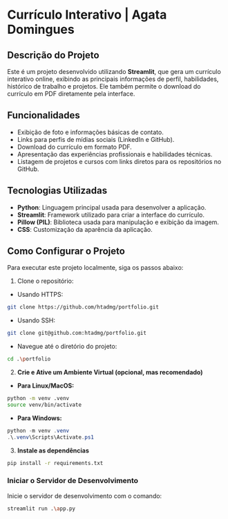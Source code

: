 # Currículo Interativo | Agata Domingues

## Descrição do Projeto
Este é um projeto desenvolvido utilizando **Streamlit**, que gera um currículo interativo online, exibindo as principais informações de perfil, habilidades, histórico de trabalho e projetos. Ele também permite o download do currículo em PDF diretamente pela interface.

## Funcionalidades

- Exibição de foto e informações básicas de contato.
- Links para perfis de mídias sociais (LinkedIn e GitHub).
- Download do currículo em formato PDF.
- Apresentação das experiências profissionais e habilidades técnicas.
- Listagem de projetos e cursos com links diretos para os repositórios no GitHub.

## Tecnologias Utilizadas

- **Python**: Linguagem principal usada para desenvolver a aplicação.
- **Streamlit**: Framework utilizado para criar a interface do currículo.
- **Pillow (PIL)**: Biblioteca usada para manipulação e exibição da imagem.
- **CSS**: Customização da aparência da aplicação.

## Como Configurar o Projeto

Para executar este projeto localmente, siga os passos abaixo:

1. Clone o repositório:

- Usando HTTPS:
```bash
git clone https://github.com/htadmg/portfolio.git
```
- Usando SSH:
```bash
git clone git@github.com:htadmg/portfolio.git
```
- Navegue até o diretório do projeto:
```bash
cd .\portfolio
```

2. **Crie e Ative um Ambiente Virtual (opcional, mas recomendado)**
- **Para Linux/MacOS:**
```bash
python -m venv .venv
source venv/bin/activate
```
 
- **Para Windows:**
```powershell
python -m venv .venv
.\.venv\Scripts\Activate.ps1
```   
3. **Instale as dependências**
```bash
pip install -r requirements.txt
```
### Iniciar o Servidor de Desenvolvimento

Inicie o servidor de desenvolvimento com o comando:

```bash
streamlit run .\app.py
```
